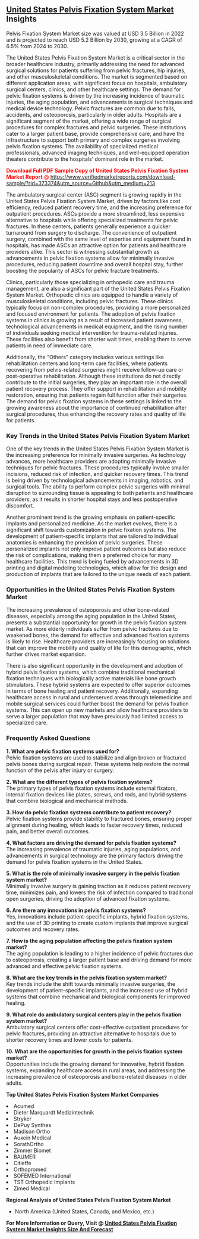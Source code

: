 <h2><a href="https://www.verifiedmarketreports.com/download-sample/?rid=373374&amp;utm_source=Github&amp;utm_medium=213" target="_blank">United States Pelvis Fixation System Market</a> Insights</h2><p>Pelvis Fixation System Market size was valued at USD 3.5 Billion in 2022 and is projected to reach USD 5.2 Billion by 2030, growing at a CAGR of 6.5% from 2024 to 2030.</p><p><p>The United States Pelvis Fixation System Market is a critical sector in the broader healthcare industry, primarily addressing the need for advanced surgical solutions for patients suffering from pelvic fractures, hip injuries, and other musculoskeletal conditions. The market is segmented based on different application areas, with significant focus on hospitals, ambulatory surgical centers, clinics, and other healthcare settings. The demand for pelvic fixation systems is driven by the increasing incidence of traumatic injuries, the aging population, and advancements in surgical techniques and medical device technology. Pelvic fractures are common due to falls, accidents, and osteoporosis, particularly in older adults. Hospitals are a significant segment of the market, offering a wide range of surgical procedures for complex fractures and pelvic surgeries. These institutions cater to a larger patient base, provide comprehensive care, and have the infrastructure to support both primary and complex surgeries involving pelvis fixation systems. The availability of specialized medical professionals, advanced imaging techniques, and well-equipped operation theaters contribute to the hospitals’ dominant role in the market. <p><span class=""><span style="color: #ff0000;"><strong>Download Full PDF Sample Copy of United States Pelvis Fixation System Market Report</strong> @ </span><a href="https://www.verifiedmarketreports.com/download-sample/?rid=373374&amp;utm_source=Github&amp;utm_medium=213" target="_blank">https://www.verifiedmarketreports.com/download-sample/?rid=373374&amp;utm_source=Github&amp;utm_medium=213</a></span></p><p>The ambulatory surgical center (ASC) segment is growing rapidly in the United States Pelvis Fixation System Market, driven by factors like cost efficiency, reduced patient recovery time, and the increasing preference for outpatient procedures. ASCs provide a more streamlined, less expensive alternative to hospitals while offering specialized treatments for pelvic fractures. In these centers, patients generally experience a quicker turnaround from surgery to discharge. The convenience of outpatient surgery, combined with the same level of expertise and equipment found in hospitals, has made ASCs an attractive option for patients and healthcare providers alike. This sector is witnessing substantial growth as advancements in pelvic fixation systems allow for minimally invasive procedures, reducing patient downtime and overall hospital stay, further boosting the popularity of ASCs for pelvic fracture treatments.<p>Clinics, particularly those specializing in orthopedic care and trauma management, are also a significant part of the United States Pelvis Fixation System Market. Orthopedic clinics are equipped to handle a variety of musculoskeletal conditions, including pelvic fractures. These clinics typically focus on non-complex procedures, providing a more personalized and focused environment for patients. The adoption of pelvis fixation systems in clinics is growing as a result of increased patient awareness, technological advancements in medical equipment, and the rising number of individuals seeking medical intervention for trauma-related injuries. These facilities also benefit from shorter wait times, enabling them to serve patients in need of immediate care. <p>Additionally, the "Others" category includes various settings like rehabilitation centers and long-term care facilities, where patients recovering from pelvis-related surgeries might receive follow-up care or post-operative rehabilitation. Although these institutions do not directly contribute to the initial surgeries, they play an important role in the overall patient recovery process. They offer support in rehabilitation and mobility restoration, ensuring that patients regain full function after their surgeries. The demand for pelvic fixation systems in these settings is linked to the growing awareness about the importance of continued rehabilitation after surgical procedures, thus enhancing the recovery rates and quality of life for patients.<h3>Key Trends in the United States Pelvis Fixation System Market</h3><p>One of the key trends in the United States Pelvis Fixation System Market is the increasing preference for minimally invasive surgeries. As technology advances, more healthcare providers are adopting minimally invasive techniques for pelvic fractures. These procedures typically involve smaller incisions, reduced risk of infection, and quicker recovery times. This trend is being driven by technological advancements in imaging, robotics, and surgical tools. The ability to perform complex pelvic surgeries with minimal disruption to surrounding tissue is appealing to both patients and healthcare providers, as it results in shorter hospital stays and less postoperative discomfort.<p>Another prominent trend is the growing emphasis on patient-specific implants and personalized medicine. As the market evolves, there is a significant shift towards customization in pelvic fixation systems. The development of patient-specific implants that are tailored to individual anatomies is enhancing the precision of pelvic surgeries. These personalized implants not only improve patient outcomes but also reduce the risk of complications, making them a preferred choice for many healthcare facilities. This trend is being fueled by advancements in 3D printing and digital modeling technologies, which allow for the design and production of implants that are tailored to the unique needs of each patient.<h3>Opportunities in the United States Pelvis Fixation System Market</h3><p>The increasing prevalence of osteoporosis and other bone-related diseases, especially among the aging population in the United States, presents a substantial opportunity for growth in the pelvis fixation system market. As more elderly individuals suffer from pelvic fractures due to weakened bones, the demand for effective and advanced fixation systems is likely to rise. Healthcare providers are increasingly focusing on solutions that can improve the mobility and quality of life for this demographic, which further drives market expansion.<p>There is also significant opportunity in the development and adoption of hybrid pelvis fixation systems, which combine traditional mechanical fixation techniques with biologically active materials like bone growth stimulators. These hybrid systems are expected to offer superior outcomes in terms of bone healing and patient recovery. Additionally, expanding healthcare access in rural and underserved areas through telemedicine and mobile surgical services could further boost the demand for pelvis fixation systems. This can open up new markets and allow healthcare providers to serve a larger population that may have previously had limited access to specialized care.<h3>Frequently Asked Questions</h3><p><strong>1. What are pelvic fixation systems used for?</strong><br>Pelvic fixation systems are used to stabilize and align broken or fractured pelvis bones during surgical repair. These systems help restore the normal function of the pelvis after injury or surgery.</p><p><strong>2. What are the different types of pelvis fixation systems?</strong><br>The primary types of pelvis fixation systems include external fixators, internal fixation devices like plates, screws, and rods, and hybrid systems that combine biological and mechanical methods.</p><p><strong>3. How do pelvic fixation systems contribute to patient recovery?</strong><br>Pelvic fixation systems provide stability to fractured bones, ensuring proper alignment during healing, which leads to faster recovery times, reduced pain, and better overall outcomes.</p><p><strong>4. What factors are driving the demand for pelvis fixation systems?</strong><br>The increasing prevalence of traumatic injuries, aging populations, and advancements in surgical technology are the primary factors driving the demand for pelvis fixation systems in the United States.</p><p><strong>5. What is the role of minimally invasive surgery in the pelvis fixation system market?</strong><br>Minimally invasive surgery is gaining traction as it reduces patient recovery time, minimizes pain, and lowers the risk of infection compared to traditional open surgeries, driving the adoption of advanced fixation systems.</p><p><strong>6. Are there any innovations in pelvis fixation systems?</strong><br>Yes, innovations include patient-specific implants, hybrid fixation systems, and the use of 3D printing to create custom implants that improve surgical outcomes and recovery rates.</p><p><strong>7. How is the aging population affecting the pelvis fixation system market?</strong><br>The aging population is leading to a higher incidence of pelvic fractures due to osteoporosis, creating a larger patient base and driving demand for more advanced and effective pelvic fixation systems.</p><p><strong>8. What are the key trends in the pelvis fixation system market?</strong><br>Key trends include the shift towards minimally invasive surgeries, the development of patient-specific implants, and the increased use of hybrid systems that combine mechanical and biological components for improved healing.</p><p><strong>9. What role do ambulatory surgical centers play in the pelvis fixation system market?</strong><br>Ambulatory surgical centers offer cost-effective outpatient procedures for pelvic fractures, providing an attractive alternative to hospitals due to shorter recovery times and lower costs for patients.</p><p><strong>10. What are the opportunities for growth in the pelvis fixation system market?</strong><br>Opportunities include the growing demand for innovative, hybrid fixation systems, expanding healthcare access in rural areas, and addressing the increasing prevalence of osteoporosis and bone-related diseases in older adults.</p></p><p><strong>Top United States Pelvis Fixation System Market Companies</strong></p><div data-test-id=""><p><li>Acumed</li><li> Dieter Marquardt Medizintechnik</li><li> Stryker</li><li> DePuy Synthes</li><li> Madison Ortho</li><li> Auxein Medical</li><li> SorathOrtho</li><li> Zimmer Biomet</li><li> BAUMER</li><li> Citieffe</li><li> Orthopromed</li><li> SOFEMED International</li><li> TST Orthopedic Implants</li><li> Zimed Medical</li></p><div><strong>Regional Analysis of&nbsp;United States Pelvis Fixation System Market</strong></div><ul><li dir="ltr"><p dir="ltr">North America&nbsp;(United States, Canada, and Mexico, etc.)</p></li></ul><p><strong>For More Information or Query, Visit @&nbsp;</strong><strong><a href="https://www.verifiedmarketreports.com/product/pelvis-fixation-system-market/?utm_source=Github&amp;utm_medium=213" target="_blank">United States Pelvis Fixation System Market Insights Size And Forecast</a></strong></p></div>
